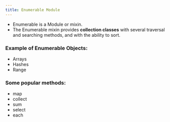 ```yaml
---
title: Enumerable Module
---
```


- Enumerable is a Module or mixin.
- The Enumerable mixin provides **collection classes** with several traversal and searching methods, and with the ability to sort.

### Example of Enumerable Objects:
- Arrays
- Hashes
- Range

### Some popular methods:
- map
- collect
- sum
- select
- each